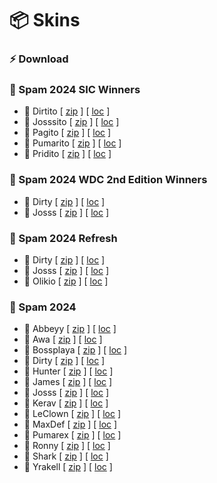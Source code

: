 # 📦 Skins

### ⚡️ Download

### 🧩 Spam 2024 SIC Winners
* 🔗 Dirtito [ [zip](https://spam-team-trackmania.github.io/skins/2024/Spam2024SICDirtito.zip) ] [ [loc](https://spam-team-trackmania.github.io/skins/2024/Spam2024SICDirtito.zip.loc) ]
* 🔗 Josssito [ [zip](https://spam-team-trackmania.github.io/skins/2024/Spam2024SICJosssito.zip) ] [ [loc](https://spam-team-trackmania.github.io/skins/2024/Spam2024SICJosssito.zip.loc) ]
* 🔗 Pagito [ [zip](https://spam-team-trackmania.github.io/skins/2024/Spam2024SICPagito.zip) ] [ [loc](https://spam-team-trackmania.github.io/skins/2024/Spam2024SICPagito.zip.loc) ]
* 🔗 Pumarito [ [zip](https://spam-team-trackmania.github.io/skins/2024/Spam2024SICPumarito.zip) ] [ [loc](https://spam-team-trackmania.github.io/skins/2024/Spam2024SICPumarito.zip.loc) ]
* 🔗 Pridito [ [zip](https://spam-team-trackmania.github.io/skins/2024/Spam2024SICPridito.zip) ] [ [loc](https://spam-team-trackmania.github.io/skins/2024/Spam2024SICPridito.zip.loc) ]

### 🧩 Spam 2024 WDC 2nd Edition Winners
* 🔗 Dirty [ [zip](https://spam-team-trackmania.github.io/skins/2024/Spam2024WDCDirty.zip) ] [ [loc](https://spam-team-trackmania.github.io/skins/2024/Spam2024WDCDirty.zip.loc) ]
* 🔗 Josss [ [zip](https://spam-team-trackmania.github.io/skins/2024/Spam2024WDCDirty.zip) ] [ [loc](https://spam-team-trackmania.github.io/skins/2024/Spam2024WDCDirty.zip.loc) ]

### 🧩 Spam 2024 Refresh
* 🔗 Dirty [ [zip](https://spam-team-trackmania.github.io/skins/2024/Spam2024RefreshDirty.zip) ] [ [loc](https://spam-team-trackmania.github.io/skins/2024/Spam2024RefreshDirty.zip.loc) ]
* 🔗 Josss [ [zip](https://spam-team-trackmania.github.io/skins/2024/Spam2024RefreshJosss.zip) ] [ [loc](https://spam-team-trackmania.github.io/skins/2024/Spam2024RefreshJosss.zip.loc) ]
* 🔗 Olikio [ [zip](https://spam-team-trackmania.github.io/skins/2024/Spam2024RefreshOlikio.zip) ] [ [loc](https://spam-team-trackmania.github.io/skins/2024/Spam2024RefreshOlikio.zip.loc) ]

### 🧩 Spam 2024
* 🔗 Abbeyy [ [zip](https://spam-team-trackmania.github.io/skins/2024/Spam2024Abbeyy.zip) ] [ [loc](https://spam-team-trackmania.github.io/skins/2024/Spam2024Abbeyy.zip.loc) ]
* 🔗 Awa [ [zip](https://spam-team-trackmania.github.io/skins/2024/Spam2024Awa.zip) ] [ [loc](https://spam-team-trackmania.github.io/skins/2024/Spam2024Awa.zip.loc) ]
* 🔗 Bossplaya [ [zip](https://spam-team-trackmania.github.io/skins/2024/Spam2024Bossplaya.zip) ] [ [loc](https://spam-team-trackmania.github.io/skins/2024/Spam2024Bossplaya.zip.loc) ]
* 🔗 Dirty [ [zip](https://spam-team-trackmania.github.io/skins/2024/Spam2024Dirty.zip) ] [ [loc](https://spam-team-trackmania.github.io/skins/2024/Spam2024Dirty.zip.loc) ]
* 🔗 Hunter [ [zip](https://spam-team-trackmania.github.io/skins/2024/Spam2024Hunter.zip) ] [ [loc](https://spam-team-trackmania.github.io/skins/2024/Spam2024Hunter.zip.loc) ]
* 🔗 James [ [zip](https://spam-team-trackmania.github.io/skins/2024/Spam2024James.zip) ] [ [loc](https://spam-team-trackmania.github.io/skins/2024/Spam2024James.zip.loc) ]
* 🔗 Josss [ [zip](https://spam-team-trackmania.github.io/skins/2024/Spam2024Josss.zip) ] [ [loc](https://spam-team-trackmania.github.io/skins/2024/Spam2024Josss.zip.loc) ]
* 🔗 Kerav [ [zip](https://spam-team-trackmania.github.io/skins/2024/Spam2024Kerav.zip) ] [ [loc](https://spam-team-trackmania.github.io/skins/2024/Spam2024Kerav.zip.loc) ]
* 🔗 LeClown [ [zip](https://spam-team-trackmania.github.io/skins/2024/Spam2024LeClown.zip) ] [ [loc](https://spam-team-trackmania.github.io/skins/2024/Spam2024LeClown.zip.loc) ]
* 🔗 MaxDef [ [zip](https://spam-team-trackmania.github.io/skins/2024/Spam2024MaxDef.zip) ] [ [loc](https://spam-team-trackmania.github.io/skins/2024/Spam2024MaxDef.zip.loc) ]
* 🔗 Pumarex [ [zip](https://spam-team-trackmania.github.io/skins/2024/Spam2024Pumarex.zip) ] [ [loc](https://spam-team-trackmania.github.io/skins/2024/Spam2024Pumarex.zip.loc) ]
* 🔗 Ronny [ [zip](https://spam-team-trackmania.github.io/skins/2024/Spam2024Ronny.zip) ] [ [loc](https://spam-team-trackmania.github.io/skins/2024/Spam2024Ronny.zip.loc) ]
* 🔗 Shark [ [zip](https://spam-team-trackmania.github.io/skins/2024/Spam2024Shark.zip) ] [ [loc](https://spam-team-trackmania.github.io/skins/2024/Spam2024Shark.zip.loc) ]
* 🔗 Yrakell [ [zip](https://spam-team-trackmania.github.io/skins/2024/Spam2024Yrakell.zip) ] [ [loc](https://spam-team-trackmania.github.io/skins/2024/Spam2024Yrakell.zip.loc) ]
